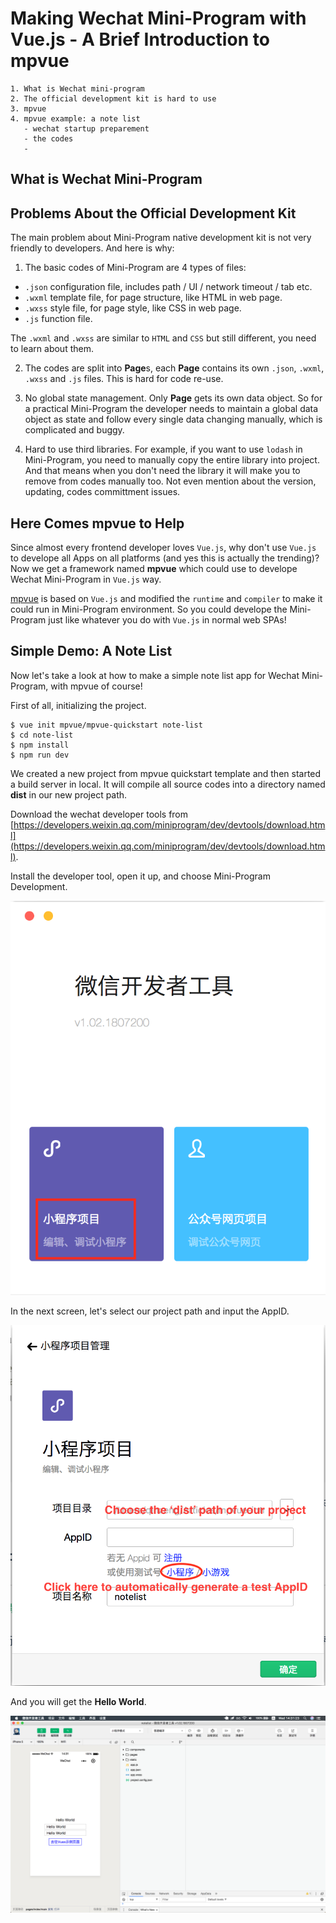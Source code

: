 # Making Wechat Mini-Program with Vue.js - A Brief Introduction to mpvue

```
1. What is Wechat mini-program
2. The official development kit is hard to use
3. mpvue
4. mpvue example: a note list
   - wechat startup preparement
   - the codes
   - 
```

## What is Wechat Mini-Program


## Problems About the Official Development Kit

The main problem about Mini-Program native development kit is not very friendly to developers. And here is why:

1. The basic codes of Mini-Program are 4 types of files:

- `.json` configuration file, includes path / UI / network timeout / tab etc.
- `.wxml` template file, for page structure, like HTML in web page.
- `.wxss` style file, for page style, like CSS in web page.
- `.js` function file.

The `.wxml` and `.wxss` are similar to `HTML` and `CSS` but still different, you need to learn about them.

2. The codes are split into **Page**s, each **Page** contains its own `.json`, `.wxml`, `.wxss` and `.js` files. This is hard for code re-use.

3. No global state management. Only **Page** gets its own data object. So for a practical Mini-Program the developer needs to maintain a global data object as state and follow every single data changing manually, which is complicated and buggy.

4. Hard to use third libraries. For example, if you want to use `lodash` in Mini-Program, you need to manually copy the entire library into project. And that means when you don't need the library it will make you to remove from codes manually too. Not even mention about the version, updating, codes committment issues.


## Here Comes mpvue to Help

Since almost every frontend developer loves `Vue.js`, why don't use `Vue.js` to develope all Apps on all platforms (and yes this is actually the trending)? Now we get a framework named **mpvue** which could use to develope Wechat Mini-Program in `Vue.js` way.

[mpvue](https://github.com/Meituan-Dianping/mpvue) is based on `Vue.js` and modified the `runtime` and `compiler` to make it could run in Mini-Program environment. So you could develope the Mini-Program just like whatever you do with `Vue.js` in normal web SPAs!


## Simple Demo: A Note List

Now let's take a look at how to make a simple note list app for Wechat Mini-Program, with mpvue of course!

First of all, initializing the project.

```
$ vue init mpvue/mpvue-quickstart note-list
$ cd note-list
$ npm install
$ npm run dev
```

We created a new project from mpvue quickstart template and then started a build server in local. It will compile all source codes into a directory named **dist** in our new project path.

Download the wechat developer tools from [https://developers.weixin.qq.com/miniprogram/dev/devtools/download.html](https://developers.weixin.qq.com/miniprogram/dev/devtools/download.html).

Install the developer tool, open it up, and choose Mini-Program Development.

![click the red circled one](imgs/1.png)

In the next screen, let's select our project path and input the AppID.

![select dist path; input AppID](imgs/2.png)

And you will get the **Hello World**.

![the developer tool](imgs/3.png)



